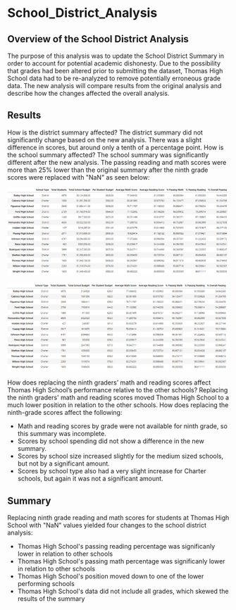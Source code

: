 # School_District_Analysis

## Overview of the School District Analysis

The purpose of this analysis was to update the School District Summary in order to account for potential academic dishonesty. Due to the possibility that grades had been altered prior to submitting the dataset, Thomas High School data had to be re-analyzed to remove potentially erroneous grade data. The new analysis will compare results from the original analysis and describe how the changes affected the overall analysis.

## Results

  How is the district summary affected? The district summary did not significantly change based on the new analysis. There was a slight difference in scores, but around only a tenth of a percentage point.
  How is the school summary affected? The school summary was significantly different after the new analysis. The passing reading and math scores were more than 25% lower than the original summary after the ninth grade scores were replaced with "NaN" as seen below:

  ![Original School Summary](Resources/School_summary_original.png)

  ![Updated School Summary](Resources/School_summary_updated.png)
    
  
  How does replacing the ninth graders’ math and reading scores affect Thomas High School’s performance relative to the other schools? Replacing the ninth graders' math and reading scores moved Thomas High School to a much lower position in relation to the other schools.
  How does replacing the ninth-grade scores affect the following:
   - Math and reading scores by grade were not available for ninth grade, so this summary was incomplete.
   - Scores by school spending did not show a difference in the new summary.
   - Scores by school size increased slightly for the medium sized schools, but not by a significant amount.
   - Scores by school type also had a very slight increase for Charter schools, but again it was not a significant amount.

## Summary

Replacing ninth grade reading and math scores for students at Thomas High School with "NaN" values yielded four changes to the school district analysis:

- Thomas High School's passing reading percentage was significanly lower in relation to other schools
- Thomas High School's passing math percentage was significanly lower in relation to other schools
- Thomas High School's position moved down to one of the lower performing schools
- Thomas High School's data did not include all grades, which skewed the results of the summary


